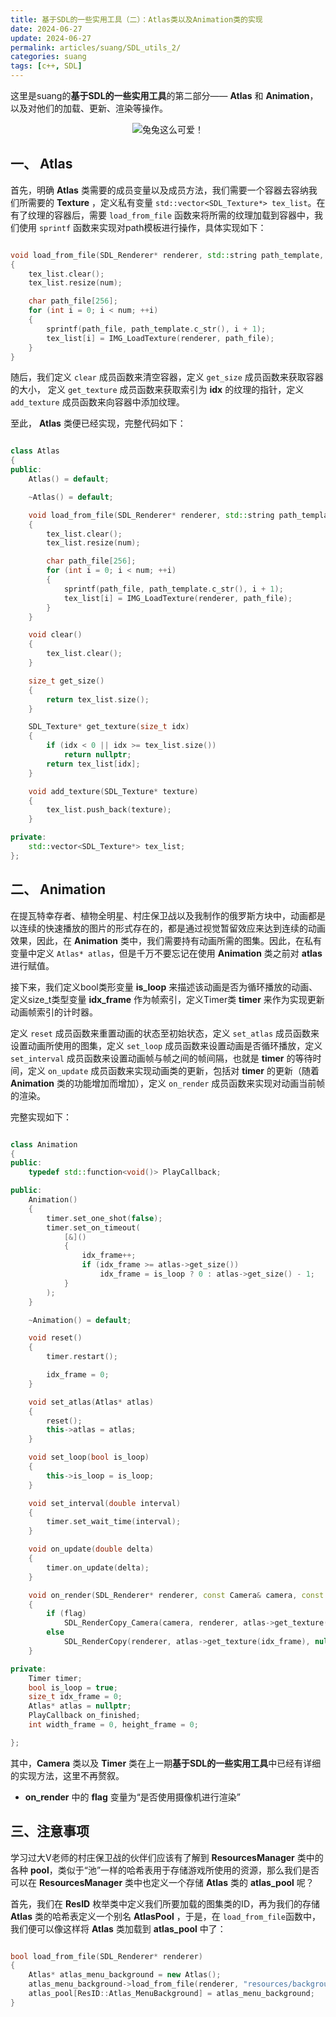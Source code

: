 ```yaml
---
title: 基于SDL的一些实用工具（二）：Atlas类以及Animation类的实现
date: 2024-06-27
update: 2024-06-27
permalink: articles/suang/SDL_utils_2/
categories: suang
tags: [c++, SDL]
---
```


这里是suang的**基于SDL的一些实用工具**的第二部分—— **Atlas** 和 **Animation**，以及对他们的加载、更新、渲染等操作。

<div style="text-align:center">

![兔兔这么可爱！](articles/suang/SDL_utils_2/rabbit_hole.png)

</div>

<!-- More -->

## 一、 Atlas

首先，明确 **Atlas** 类需要的成员变量以及成员方法，我们需要一个容器去容纳我们所需要的 **Texture** ，定义私有变量 `std::vector<SDL_Texture*> tex_list`。在有了纹理的容器后，需要 `load_from_file` 函数来将所需的纹理加载到容器中，我们使用 `sprintf` 函数来实现对path模板进行操作，具体实现如下：

```cpp

void load_from_file(SDL_Renderer* renderer, std::string path_template, int num)
{
	tex_list.clear();
	tex_list.resize(num);

	char path_file[256];
	for (int i = 0; i < num; ++i)
	{
		sprintf(path_file, path_template.c_str(), i + 1);
		tex_list[i] = IMG_LoadTexture(renderer, path_file);
	}
}

```

随后，我们定义 `clear` 成员函数来清空容器，定义 `get_size` 成员函数来获取容器的大小， 定义 `get_texture` 成员函数来获取索引为 **idx** 的纹理的指针，定义 `add_texture` 成员函数来向容器中添加纹理。

至此， **Atlas** 类便已经实现，完整代码如下：

```cpp

class Atlas
{
public:
	Atlas() = default;

	~Atlas() = default;

	void load_from_file(SDL_Renderer* renderer, std::string path_template, int num)
	{
		tex_list.clear();
		tex_list.resize(num);

		char path_file[256];
		for (int i = 0; i < num; ++i)
		{
			sprintf(path_file, path_template.c_str(), i + 1);
			tex_list[i] = IMG_LoadTexture(renderer, path_file);
		}
	}

	void clear()
	{
		tex_list.clear();
	}

	size_t get_size()
	{
		return tex_list.size();
	}

	SDL_Texture* get_texture(size_t idx)
	{
		if (idx < 0 || idx >= tex_list.size())
			return nullptr;
		return tex_list[idx];
	}

	void add_texture(SDL_Texture* texture)
	{
		tex_list.push_back(texture);
	}

private:
	std::vector<SDL_Texture*> tex_list;
};

```

## 二、 Animation

在提瓦特幸存者、植物全明星、村庄保卫战以及我制作的俄罗斯方块中，动画都是以连续的快速播放的图片的形式存在的，都是通过视觉暂留效应来达到连续的动画效果，因此，在 **Animation** 类中，我们需要持有动画所需的图集。因此，在私有变量中定义 `Atlas* atlas`，但是千万不要忘记在使用 **Animation** 类之前对 **atlas** 进行赋值。

接下来，我们定义bool类形变量 **is_loop** 来描述该动画是否为循环播放的动画、定义size_t类型变量 **idx_frame** 作为帧索引，定义Timer类 **timer** 来作为实现更新动画帧索引的计时器。

定义 `reset` 成员函数来重置动画的状态至初始状态，定义 `set_atlas` 成员函数来设置动画所使用的图集，定义 `set_loop` 成员函数来设置动画是否循环播放，定义 `set_interval` 成员函数来设置动画帧与帧之间的帧间隔，也就是 **timer** 的等待时间，定义 `on_update` 成员函数来实现动画类的更新，包括对 **timer** 的更新（随着 **Animation** 类的功能增加而增加），定义 `on_render` 成员函数来实现对动画当前帧的渲染。

完整实现如下：

```cpp

class Animation
{
public:
	typedef std::function<void()> PlayCallback;

public:
	Animation()
	{
		timer.set_one_shot(false);
		timer.set_on_timeout(
			[&]()
			{
				idx_frame++;
				if (idx_frame >= atlas->get_size())
					idx_frame = is_loop ? 0 : atlas->get_size() - 1;
			}
		);
	}

	~Animation() = default;

	void reset()
	{
		timer.restart();

		idx_frame = 0;
	}

	void set_atlas(Atlas* atlas)
	{
		reset();
		this->atlas = atlas;
	}

	void set_loop(bool is_loop)
	{
		this->is_loop = is_loop;
	}

	void set_interval(double interval)
	{
		timer.set_wait_time(interval);
	}

	void on_update(double delta)
	{
		timer.on_update(delta);
	}

	void on_render(SDL_Renderer* renderer, const Camera& camera, const SDL_Rect* dstrect, bool flag = true)
	{
		if (flag)
			SDL_RenderCopy_Camera(camera, renderer, atlas->get_texture(idx_frame), nullptr, dstrect);
		else
			SDL_RenderCopy(renderer, atlas->get_texture(idx_frame), nullptr, dstrect);
	}

private:
	Timer timer;
	bool is_loop = true;
	size_t idx_frame = 0;
	Atlas* atlas = nullptr;
	PlayCallback on_finished;
	int width_frame = 0, height_frame = 0;

};

```

其中，**Camera** 类以及 **Timer** 类在上一期**基于SDL的一些实用工具**中已经有详细的实现方法，这里不再赘叙。

-  **on_render** 中的 **flag** 变量为“是否使用摄像机进行渲染”

## 三、注意事项

学习过大V老师的村庄保卫战的伙伴们应该有了解到 **ResourcesManager** 类中的各种 **pool**，类似于“池”一样的哈希表用于存储游戏所使用的资源，那么我们是否可以在 **ResourcesManager** 类中也定义一个存储 **Atlas** 类的 **atlas_pool** 呢？

首先，我们在 **ResID** 枚举类中定义我们所要加载的图集类的ID，再为我们的存储 **Atlas** 类的哈希表定义一个别名 **AtlasPool** ，于是，在 `load_from_file`函数中，我们便可以像这样将 **Atlas** 类加载到 **atlas_pool** 中了：

```cpp

bool load_from_file(SDL_Renderer* renderer)
{
    Atlas* atlas_menu_background = new Atlas();
	atlas_menu_background->load_from_file(renderer, "resources/background/menu_background_%d.png", 10);
	atlas_pool[ResID::Atlas_MenuBackground] = atlas_menu_background;
}

```